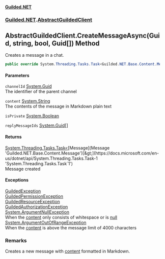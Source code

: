 
#### [Guilded.NET](Guilded_NET 'Guilded_NET')
### [Guilded.NET](Guilded_NET#Guilded_NET 'Guilded.NET').[AbstractGuildedClient](AbstractGuildedClient 'Guilded.NET.AbstractGuildedClient')
## AbstractGuildedClient.CreateMessageAsync(Guid, string, bool, Guid[]) Method
Creates a message in a chat.  
```csharp
public override System.Threading.Tasks.Task<Guilded.NET.Base.Content.Message> CreateMessageAsync(System.Guid channelId, string content, bool isPrivate, params System.Guid[] replyMessageIds);
```

#### Parameters
<a name='Guilded_NET_AbstractGuildedClient_CreateMessageAsync(System_Guid_string_bool_System_Guid__)_channelId'></a>
`channelId` [System.Guid](https://docs.microsoft.com/en-us/dotnet/api/System.Guid 'System.Guid')  
The identifier of the parent channel
  
<a name='Guilded_NET_AbstractGuildedClient_CreateMessageAsync(System_Guid_string_bool_System_Guid__)_content'></a>
`content` [System.String](https://docs.microsoft.com/en-us/dotnet/api/System.String 'System.String')  
The contents of the message in Markdown plain text
  
<a name='Guilded_NET_AbstractGuildedClient_CreateMessageAsync(System_Guid_string_bool_System_Guid__)_isPrivate'></a>
`isPrivate` [System.Boolean](https://docs.microsoft.com/en-us/dotnet/api/System.Boolean 'System.Boolean')  
  
<a name='Guilded_NET_AbstractGuildedClient_CreateMessageAsync(System_Guid_string_bool_System_Guid__)_replyMessageIds'></a>
`replyMessageIds` [System.Guid](https://docs.microsoft.com/en-us/dotnet/api/System.Guid 'System.Guid')[[]](https://docs.microsoft.com/en-us/dotnet/api/System.Array 'System.Array')  
  

#### Returns
[System.Threading.Tasks.Task&lt;](https://docs.microsoft.com/en-us/dotnet/api/System.Threading.Tasks.Task-1 'System.Threading.Tasks.Task`1')[Message](Message 'Guilded.NET.Base.Content.Message')[&gt;](https://docs.microsoft.com/en-us/dotnet/api/System.Threading.Tasks.Task-1 'System.Threading.Tasks.Task`1')  
Message created

#### Exceptions
[GuildedException](GuildedException 'Guilded.NET.Base.GuildedException')  
[GuildedPermissionException](GuildedPermissionException 'Guilded.NET.Base.GuildedPermissionException')  
[GuildedResourceException](GuildedResourceException 'Guilded.NET.Base.GuildedResourceException')  
[GuildedAuthorizationException](GuildedAuthorizationException 'Guilded.NET.Base.GuildedAuthorizationException')  
[System.ArgumentNullException](https://docs.microsoft.com/en-us/dotnet/api/System.ArgumentNullException 'System.ArgumentNullException')  
When the [content](AbstractGuildedClient_CreateMessageAsync(Guid_string_bool_Guid__)#Guilded_NET_AbstractGuildedClient_CreateMessageAsync(System_Guid_string_bool_System_Guid__)_content 'Guilded.NET.AbstractGuildedClient.CreateMessageAsync(System.Guid, string, bool, System.Guid[]).content') only consists of whitespace or is [null](https://docs.microsoft.com/en-us/dotnet/csharp/language-reference/keywords/null 'https://docs.microsoft.com/en-us/dotnet/csharp/language-reference/keywords/null')
[System.ArgumentOutOfRangeException](https://docs.microsoft.com/en-us/dotnet/api/System.ArgumentOutOfRangeException 'System.ArgumentOutOfRangeException')  
When the [content](AbstractGuildedClient_CreateMessageAsync(Guid_string_bool_Guid__)#Guilded_NET_AbstractGuildedClient_CreateMessageAsync(System_Guid_string_bool_System_Guid__)_content 'Guilded.NET.AbstractGuildedClient.CreateMessageAsync(System.Guid, string, bool, System.Guid[]).content') is above the message limit of 4000 characters
### Remarks
Creates a new message with [content](AbstractGuildedClient_CreateMessageAsync(Guid_string_bool_Guid__)#Guilded_NET_AbstractGuildedClient_CreateMessageAsync(System_Guid_string_bool_System_Guid__)_content 'Guilded.NET.AbstractGuildedClient.CreateMessageAsync(System.Guid, string, bool, System.Guid[]).content') formatted in Markdown.
